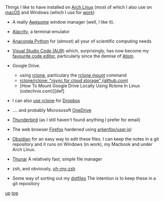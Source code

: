 Things I like to have installed on [Arch Linux](https://archlinux.org/) (most of which I also use on [macOS](../macos/README.md) and Windows (which I use for [work](../work/README.md))


- A really [Awesome](https://awesomewm.org/) window manager (well, I like it).
- [Alacrity](https://wiki.archlinux.org/title/Alacritty), a terminal emulator
- [Anaconda Python](https://www.anaconda.com/) for (almost) all your of scientific computing needs
- [Visual Studio Code (AUR)](https://aur.archlinux.org/packages/visual-studio-code-bin) which, surprisingly, has now become my [favourite code editor](https://code.visualstudio.com/updates/v1_86), particularly since the demise of [Atom](https://github.blog/2022-06-08-sunsetting-atom/).

- Google Drive. 
	- using [rclone](https://archlinux.org/packages/extra/x86_64/rclone/), particulary the [rclone mount](https://rclone.org/commands/rclone_mount/) command
	- [rclone/rclone: "rsync for cloud storage" (github.com)](https://github.com/rclone/rclone) 
	- [How To Mount Google Drive Locally Using Rclone In Linux (ostechnix.com)][def]

- I can also [use rclone](https://rclone.org/dropbox/) for  [Dropbox](https://aur.archlinux.org/packages/dropbox)
- .... and probably Micrososoft [OneDrive](https://rclone.org/onedrive/)
- [Thunderbird](https://wiki.archlinux.org/title/Thunderbird) (as I still haven't found anything I prefer for email)
- The web browser [Firefox](https://wiki.archlinux.org/title/Firefox) hardened using [arkenfox/user.js](https://github.com/arkenfox/user.js/))
- [Obsidian](https://aur.archlinux.org/packages/obsidian-bin) for an easy way to edit these files. I can keep the notes in a git repository and it runs on Windows (in work), my Macbook and under Arch Linux.
- [Thunar](https://wiki.archlinux.org/title/Thunar) A relatively fast, simple file manager
- zsh, and obviously, [oh-my-zsh](https://ohmyz.sh/)
- Some way of sorting out my [dotfiles](https://github.com/webpro/awesome-dotfiles) The intention is to keep these in a git repository


[up](README.md)
[top](../README.md)

